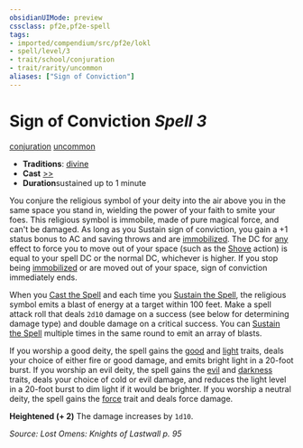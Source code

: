 ```yaml
---
obsidianUIMode: preview
cssclass: pf2e,pf2e-spell
tags:
- imported/compendium/src/pf2e/lokl
- spell/level/3
- trait/school/conjuration
- trait/rarity/uncommon
aliases: ["Sign of Conviction"]
---
```

# Sign of Conviction *Spell 3*   
[conjuration](conjuration.md)  [uncommon](uncommon.md)  

- **Traditions**: [divine](divine.md)
- **Cast** [>>](chapter-9-playing-the-game.md#Actions "Two-Action") 
- **Duration**sustained up to 1 minute

You conjure the religious symbol of your deity into the air above you in the same space you stand in, wielding the power of your faith to smite your foes. This religious symbol is immobile, made of pure magical force, and can't be damaged. As long as you Sustain sign of conviction, you gain a +1 status bonus to AC and saving throws and are [immobilized](conditions.md#Immobilized). The DC for [any](any-b1.md) effect to force you to move out of your space (such as the [Shove](rules/actions/shove.md) action) is equal to your spell DC or the normal DC, whichever is higher. If you stop being [immobilized](conditions.md#Immobilized) or are moved out of your space, sign of conviction immediately ends.

When you [Cast the Spell](cast-a-spell.md) and each time you [Sustain the Spell](sustain-a-spell.md), the religious symbol emits a blast of energy at a target within 100 feet. Make a spell attack roll that deals `2d10` damage on a success (see below for determining damage type) and double damage on a critical success. You can [Sustain the Spell](sustain-a-spell.md) multiple times in the same round to emit an array of blasts.

If you worship a good deity, the spell gains the [good](good.md) and [light](rules/traits/light.md) traits, deals your choice of either fire or good damage, and emits bright light in a 20-foot burst. If you worship an evil deity, the spell gains the [evil](evil.md) and [darkness](rules/traits/darkness.md) traits, deals your choice of cold or evil damage, and reduces the light level in a 20-foot burst to dim light if it would be brighter. If you worship a neutral deity, the spell gains the [force](force.md) trait and deals force damage.

**Heightened (+ 2)** The damage increases by `1d10`.

*Source: Lost Omens: Knights of Lastwall p. 95*